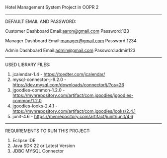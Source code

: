 Hotel Management System Project in OOPR 2

-------------------------------------------------------------------------------------------------------------------------------------------------------------------------------------------
DEFAULT EMAIL AND PASSWORD:

Customer Dashboard
Email:aaron@gmail.com
Password:123

Manager Dashboard
Email:manager@gmail.com
Password:1234

Admin Dashboard
Email:admin@gmail.com
Password:admin123

-------------------------------------------------------------------------------------------------------------------------------------------------------------------------------------------
USED LIBRARY FILES:

1. jcalendar-1.4 - https://toedter.com/jcalendar/
2. mysql-connector-j-9.2.0 - https://dev.mysql.com/downloads/connector/j/?os=26
3. jgoodies-common-1.2.0 - https://mvnrepository.com/artifact/com.jgoodies/jgoodies-common/1.2.0
4. jgoodies-looks-2.4.1 - https://mvnrepository.com/artifact/com.jgoodies/looks/2.4.1
5. junit-4.6 - https://mvnrepository.com/artifact/junit/junit/4.6

-------------------------------------------------------------------------------------------------------------------------------------------------------------------------------------------
REQUIREMENTS TO RUN THIS PROJECT:
1. Eclipse IDE
2. Java SDK 22 or Latest Version
3. JDBC MYSQL Connector


